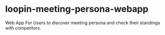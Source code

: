 # loopin-meeting-persona-webapp
Web App For Users to discover meeting persona and check their standings with competitors.
